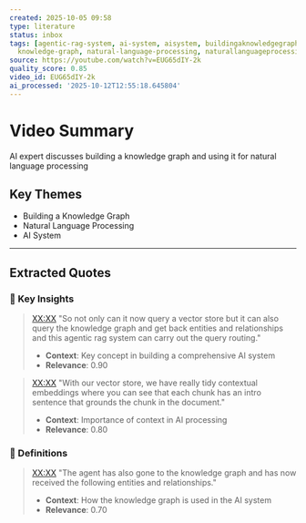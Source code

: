 ```yaml
---
created: 2025-10-05 09:58
type: literature
status: inbox
tags: [agentic-rag-system, ai-system, aisystem, buildingaknowledgegraph, contextual-embeddings,
  knowledge-graph, natural-language-processing, naturallanguageprocessing]
source: https://youtube.com/watch?v=EUG65dIY-2k
quality_score: 0.85
video_id: EUG65dIY-2k
ai_processed: '2025-10-12T12:55:18.645804'
---
```


# Video Summary

AI expert discusses building a knowledge graph and using it for natural language processing

## Key Themes

- Building a Knowledge Graph
- Natural Language Processing
- AI System

---

## Extracted Quotes

### 🎯 Key Insights

> [XX:XX](https://youtu.be/EUG65dIY-2k?t=0) "So not only can it now query a vector store but it can also query the knowledge graph and get back entities and relationships and this agentic rag system can carry out the query routing."
> - **Context**: Key concept in building a comprehensive AI system
> - **Relevance**: 0.90

> [XX:XX](https://youtu.be/EUG65dIY-2k?t=0) "With our vector store, we have really tidy contextual embeddings where you can see that each chunk has an intro sentence that grounds the chunk in the document."
> - **Context**: Importance of context in AI processing
> - **Relevance**: 0.80

### 📖 Definitions

> [XX:XX](https://youtu.be/EUG65dIY-2k?t=0) "The agent has also gone to the knowledge graph and has now received the following entities and relationships."
> - **Context**: How the knowledge graph is used in the AI system
> - **Relevance**: 0.70
